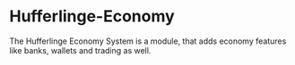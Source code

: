 # Hufferlinge-Economy

The Hufferlinge Economy System is a module, that adds economy features like banks, wallets and trading as well.

